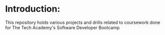 # Introduction:

This repository holds various projects and drills related to coursework done for The Tech Academy's Software Developer Bootcamp
